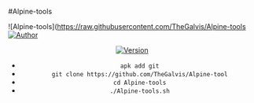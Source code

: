 #Alpine-tools

![Alpine-tools](https://raw.githubusercontent.com/TheGalvis/Alpine-tools
<a href="https://github.com/TheGalvis"><img title="Author" src="https://img.shields.io/badge/Author-TheGalvis%20-svg?style=for-the-badge&logo=github"></a>
<div align="center">
<a href="#"><img title="Version" src="https://img.shields.io/badge/Version-0.1-green.svg?style=flat-square"></a>







* ` apk add git`
* ` git clone https://github.com/TheGalvis/Alpine-tool`
* ` cd Alpine-tools`
* ` ./Alpine-tools.sh`
